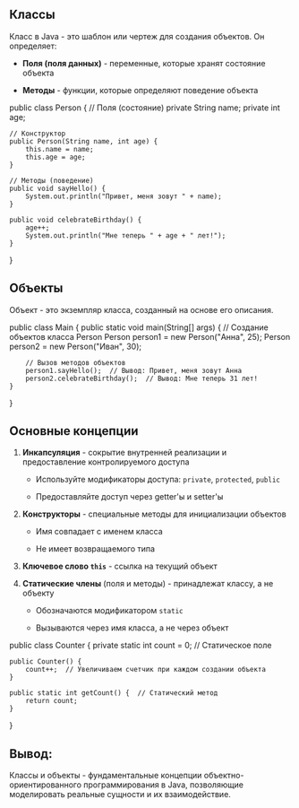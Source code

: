 ---
---
## Классы

Класс в Java - это шаблон или чертеж для создания объектов. Он определяет:

- **Поля (поля данных)** - переменные, которые хранят состояние объекта
    
- **Методы** - функции, которые определяют поведение объекта

public class Person {
    // Поля (состояние)
    private String name;
    private int age;
    
    // Конструктор
    public Person(String name, int age) {
        this.name = name;
        this.age = age;
    }
    
    // Методы (поведение)
    public void sayHello() {
        System.out.println("Привет, меня зовут " + name);
    }
    
    public void celebrateBirthday() {
        age++;
        System.out.println("Мне теперь " + age + " лет!");
    }
}
## Объекты

Объект - это экземпляр класса, созданный на основе его описания.

public class Main {
    public static void main(String[] args) {
        // Создание объектов класса Person
        Person person1 = new Person("Анна", 25);
        Person person2 = new Person("Иван", 30);
        
        // Вызов методов объектов
        person1.sayHello();  // Вывод: Привет, меня зовут Анна
        person2.celebrateBirthday();  // Вывод: Мне теперь 31 лет!
    }
}
## Основные концепции

1. **Инкапсуляция** - сокрытие внутренней реализации и предоставление контролируемого доступа
    
    - Используйте модификаторы доступа: `private`, `protected`, `public`
        
    - Предоставляйте доступ через getter'ы и setter'ы
        
2. **Конструкторы** - специальные методы для инициализации объектов
    
    - Имя совпадает с именем класса
        
    - Не имеет возвращаемого типа
        
3. **Ключевое слово `this`** - ссылка на текущий объект
    
4. **Статические члены** (поля и методы) - принадлежат классу, а не объекту
    
    - Обозначаются модификатором `static`
        
    - Вызываются через имя класса, а не через объект

public class Counter {
    private static int count = 0;  // Статическое поле
    
    public Counter() {
        count++;  // Увеличиваем счетчик при каждом создании объекта
    }
    
    public static int getCount() {  // Статический метод
        return count;
    }
}
## Вывод: 

Классы и объекты - фундаментальные концепции объектно-ориентированного программирования в Java, позволяющие моделировать реальные сущности и их взаимодействие.